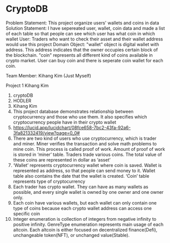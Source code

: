 # CryptoDB

Problem Statement: This project organize users' wallets and coins in data
Solution Statement: I have sepereated user, wallet, coin data and made a list of each table so that people can see which user has what coin in which wallet
User: Traders who want to check their asset and their wallet address would use this project
Domain Object: "wallet" object is digital wallet with address. This address indicates that the owner occupies certain block of the blockchain. "coin" represents all different kind of coins available in crypto market. User can buy coin and there is seperate coin wallet for each coin.

Team Member: Kihang Kim (Just Myself)


Project 1
Kihang Kim

1.	cryptoDB
2.	HODLER
3.	Kihang Kim
4.	This project database demonstrates relationship between cryptocurrency and those who use them. It also specifies which cryptocurrency people have in their crypto wallet
5.	https://lucid.app/lucidchart/08fce658-7bc2-43fa-92a6-3fa821332419/view?page=0_0#
6.	There are two kind of users who use cryptocurrency, which is trader and miner. Miner verifies the transaction and solve math problems to mine coin. This process is called proof of work. Amount of proof of work is stored in ‘miner’ table. Traders trade various coins. The total value of these coins are represented in dollar as ‘asset’
7.	‘Wallet’ represents cryptocurrency wallet where coin is saved. Wallet is represented as address, so that people can send money to it. Wallet table also contains the date that the wallet is created. ‘Coin’ table represents type of cryptocurrency
8.	Each trader has crypto wallet. They can have as many wallets as possible, and every single wallet is owned by one owner and one owner only.
9.	Each coin have various wallets, but each wallet can only contain one type of coins because each crypto wallet address can access one specific coin
10.	Integer enumeration is collection of integers from negative infinity to positive infinity. GenreType enumeration represents main usage of each altcoin. Each altcoin is either focused on decentralized finance(Defi), unchangeable token(NFT), or unchanged value(Stable).
